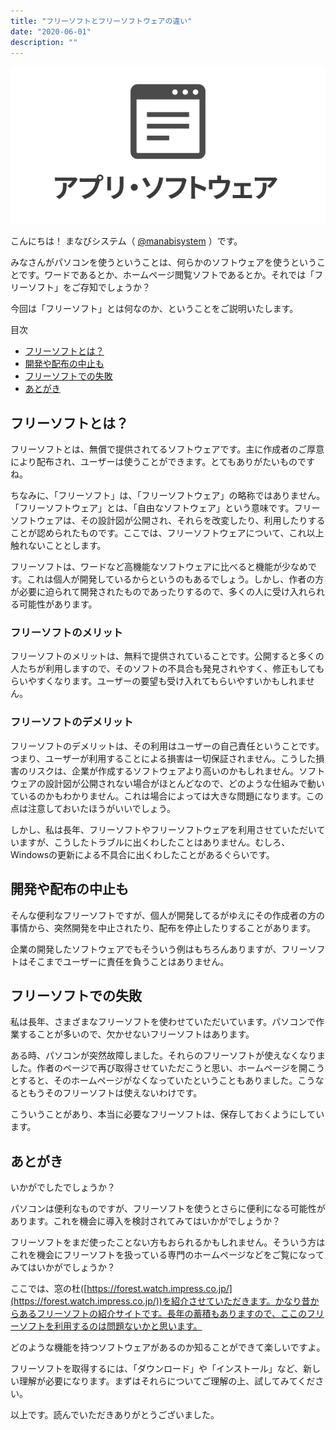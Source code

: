 ```yaml
---
title: "フリーソフトとフリーソフトウェアの違い"
date: "2020-06-01"
description: ""
---
```


![アプリ・ソフトウェアロゴ](about_software.png)

こんにちは！ まなびシステム（ [@manabisystem](https://twitter.com/manabisystem/) ）です。

みなさんがパソコンを使うということは、何らかのソフトウェアを使うということです。ワードであるとか、ホームページ閲覧ソフトであるとか。それでは「フリーソフト」をご存知でしょうか？

今回は「フリーソフト」とは何なのか、ということをご説明いたします。

目次
- [フリーソフトとは？](#フリーソフトとは？)
- [開発や配布の中止も](#開発や配布の中止も)
- [フリーソフトでの失敗](#フリーソフトでの失敗)
- [あとがき](#あとがき)

## フリーソフトとは？

フリーソフトとは、無償で提供されてるソフトウェアです。主に作成者のご厚意により配布され、ユーザーは使うことができます。とてもありがたいものですね。

ちなみに、「フリーソフト」は、「フリーソフトウェア」の略称ではありません。「フリーソフトウェア」とは、「自由なソフトウェア」という意味です。フリーソフトウェアは、その設計図が公開され、それらを改変したり、利用したりすることが認められたものです。ここでは、フリーソフトウェアについて、これ以上触れないこととします。

フリーソフトは、ワードなど高機能なソフトウェアに比べると機能が少なめです。これは個人が開発しているからというのもあるでしょう。しかし、作者の方が必要に迫られて開発されたものであったりするので、多くの人に受け入れられる可能性があります。

### フリーソフトのメリット

フリーソフトのメリットは、無料で提供されていることです。公開すると多くの人たちが利用しますので、そのソフトの不具合も発見されやすく、修正もしてもらいやすくなります。ユーザーの要望も受け入れてもらいやすいかもしれません。

### フリーソフトのデメリット

フリーソフトのデメリットは、その利用はユーザーの自己責任ということです。つまり、ユーザーが利用することによる損害は一切保証されません。こうした損害のリスクは、企業が作成するソフトウェアより高いのかもしれません。ソフトウェアの設計図が公開されない場合がほとんどなので、どのような仕組みで動いているのかもわかりません。これは場合によっては大きな問題になります。この点は注意しておいたほうがいいでしょう。

しかし、私は長年、フリーソフトやフリーソフトウェアを利用させていただいていますが、こうしたトラブルに出くわしたことはありません。むしろ、Windowsの更新による不具合に出くわしたことがあるぐらいです。

## 開発や配布の中止も

そんな便利なフリーソフトですが、個人が開発してるがゆえにその作成者の方の事情から、突然開発を中止されたり、配布を停止したりすることがあります。

企業の開発したソフトウェアでもそういう例はもちろんありますが、フリーソフトはそこまでユーザーに責任を負うことはありません。

## フリーソフトでの失敗

私は長年、さまざまなフリーソフトを使わせていただいています。パソコンで作業することが多いので、欠かせないフリーソフトはあります。

ある時、パソコンが突然故障しました。それらのフリーソフトが使えなくなりました。作者のページで再び取得させていただこうと思い、ホームページを開こうとすると、そのホームページがなくなっていたということもありました。こうなるともうそのフリーソフトは使えないわけです。

こういうことがあり、本当に必要なフリーソフトは、保存しておくようにしています。

## あとがき

いかがでしたでしょうか？

パソコンは便利なものですが、フリーソフトを使うとさらに便利になる可能性があります。これを機会に導入を検討されてみてはいかがでしょうか？

フリーソフトをまだ使ったことない方もおられるかもしれません。そういう方はこれを機会にフリーソフトを扱っている専門のホームページなどをご覧になってみてはいかがでしょうか？

ここでは、窓の杜([https://forest.watch.impress.co.jp/](https://forest.watch.impress.co.jp/))を紹介させていただきます。かなり昔からあるフリーソフトの紹介サイトです。長年の蓄積もありますので、ここのフリーソフトを利用するのは問題ないかと思います。

どのような機能を持つソフトウェアがあるのか知ることができて楽しいですよ。

フリーソフトを取得するには、「ダウンロード」や「インストール」など、新しい理解が必要になります。まずはそれらについてご理解の上、試してみてください。

以上です。読んでいただきありがとうございました。
